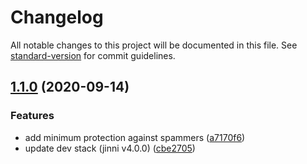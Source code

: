 # Changelog

All notable changes to this project will be documented in this file. See [standard-version](https://github.com/conventional-changelog/standard-version) for commit guidelines.

## [1.1.0](https://github.com/LeKangouroo/lekangouroo.me-v2/compare/v1.0.0...v1.1.0) (2020-09-14)


### Features

* add minimum protection against spammers ([a7170f6](https://github.com/LeKangouroo/lekangouroo.me-v2/commit/a7170f66b53129c24c2b6a35dfe0fc0b26807e3c))
* update dev stack (jinni v4.0.0) ([cbe2705](https://github.com/LeKangouroo/lekangouroo.me-v2/commit/cbe27056aa09b2a0563d98f7c50694fe6da0a1a0))
